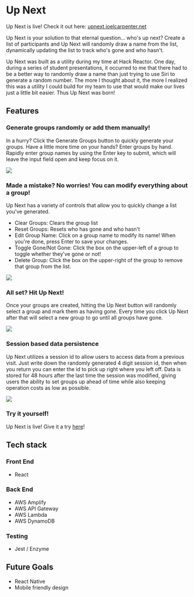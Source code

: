 # Up Next

Up Next is live!  Check it out here: [upnext.joelcarpenter.net](http://upnext.joelcarpenter.net)

Up Next is your solution to that eternal question... who's up next?  Create a list of participants and Up Next will randomly draw a name from the list, dynamically updating the list to track who's gone and who hasn't.

Up Next was built as a utility during my time at Hack Reactor.  One day, during a series of student presentations, it occurred to me that there had to be a better way to randomly draw a name than just trying to use Siri to generate a random number.  The more I thought about it, the more I realized this was a utility I could build for my team to use that would make our lives just a little bit easier.  Thus Up Next was born!

## Features

### Generate groups randomly or add them manually!
In a hurry?  Click the Generate Groups button to quickly generate your groups.  Have a little more time on your hands?  Enter groups by hand.  Rapidly enter group names by using the Enter key to submit, which will leave the input field open and keep focus on it.

![](https://github-resources.s3-us-west-2.amazonaws.com/up-next/un-addgroups-demo.gif)

### Made a mistake?  No worries!  You can modify everything about a group!
Up Next has a variety of controls that allow you to quickly change a list you've generated.
- Clear Groups: Clears the group list
- Reset Groups: Resets who has gone and who hasn't
- Edit Group Name: Click on a group name to modify its name!  When you're done, press Enter to save your changes.
- Toggle Gone/Not Gone: Click the box on the upper-left of a group to toggle whether they've gone or not!
- Delete Group: Click the box on the upper-right of the group to remove that group from the list.

![](https://github-resources.s3-us-west-2.amazonaws.com/up-next/un-modifygroup-demo.gif)

### All set?  Hit Up Next!
Once your groups are created, hitting the Up Next button will randomly select a group and mark them as having gone.  Every time you click Up Next after that will select a new group to go until all groups have gone.

![](https://github-resources.s3-us-west-2.amazonaws.com/up-next/un-upnext-demo.gif)

### Session based data persistence
Up Next utilizes a session id to allow users to access data from a previous visit.  Just write down the randomly generated 4 digit session id, then when you return you can enter the id to pick up right where you left off.  Data is stored for 48 hours after the last time the session was modified, giving users the ability to set groups up ahead of time while also keeping operation costs as low as possible.

![](https://github-resources.s3-us-west-2.amazonaws.com/up-next/un-session-demo.gif)

### Try it yourself!
Up Next is live!  Give it a try [here](https://upnext.joelcarpenter.net)!

## Tech stack
### Front End
- React

### Back End
- AWS Amplify
- AWS API Gateway
- AWS Lambda
- AWS DynamoDB

### Testing
- Jest / Enzyme

## Future Goals
- React Native
- Mobile friendly design
